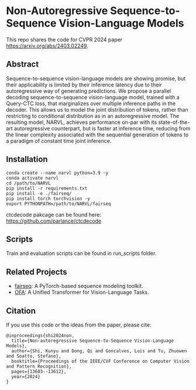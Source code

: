 # Non-Autoregressive Sequence-to-Sequence Vision-Language Models

This repo shares the code for CVPR 2024 paper https://arxiv.org/abs/2403.02249.

## Abstract

Sequence-to-sequence vision-language models are showing promise, but their applicability is limited by their inference latency due to their autoregressive way of generating predictions. We propose a parallel decoding sequence-to-sequence vision-language model, trained with a Query-CTC loss, that marginalizes over multiple inference paths in the decoder. This allows us to model the joint distribution of tokens, rather than restricting to conditional distribution as in an autoregressive model. The resulting model, NARVL, achieves performance on-par with its state-of-the-art autoregressive counterpart, but is faster at inference time, reducing from the linear complexity associated with the sequential generation of tokens to a paradigm of constant time joint inference.


## Installation

```
conda create --name narvl python=3.9 -y
conda activate narvl
cd /path/to/NARVL
pip install -r requirements.txt
pip install -e ./fairseq/
pip install torch torchvision -y
export PYTHONPATH=/path/to/NARVL/fairseq
```

ctcdecode pakcage can be found here: https://github.com/parlance/ctcdecode


## Scripts

Train and evaluation scripts can be found in run_scripts folder.


## Related Projects

- [fairseq](https://github.com/pytorch/fairseq): A PyTorch-based sequence modeling toolkit.
- [OFA](https://github.com/OFA-Sys/OFA): A Unified Transformer for Vision-Language Tasks.


## Citation

If you use this code or the ideas from the paper, please cite:

```
@inproceedings{shi2024non,
  title={Non-autoregressive Sequence-to-Sequence Vision-Language Models},
  author={Shi, Kunyu and Dong, Qi and Goncalves, Luis and Tu, Zhuowen and Soatto, Stefano},
  booktitle={Proceedings of the IEEE/CVF Conference on Computer Vision and Pattern Recognition},
  pages={13603--13612},
  year={2024}
}

```